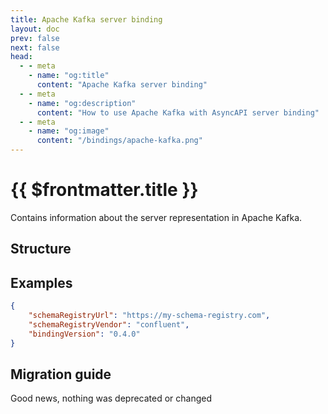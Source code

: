 ```yaml
---
title: Apache Kafka server binding
layout: doc
prev: false
next: false
head:
  - - meta
    - name: "og:title"
      content: "Apache Kafka server binding"
  - - meta
    - name: "og:description"
      content: "How to use Apache Kafka with AsyncAPI server binding"
  - - meta
    - name: "og:image"
      content: "/bindings/apache-kafka.png"
---
```


# {{ $frontmatter.title }}

Contains information about the server representation in Apache Kafka.

## Structure

<Json url="https://raw.githubusercontent.com/asyncapi/spec-json-schemas/master/bindings/kafka/0.4.0/server.json"/>

## Examples

```json
{
    "schemaRegistryUrl": "https://my-schema-registry.com",
    "schemaRegistryVendor": "confluent",
    "bindingVersion": "0.4.0"
}
```

## Migration guide

Good news, nothing was deprecated or changed